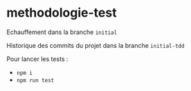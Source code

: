 # methodologie-test

Echauffement dans la branche `initial`

Historique des commits du projet dans la branche `initial-tdd`

Pour lancer les tests :
- `npm i`
- `npm run test`
